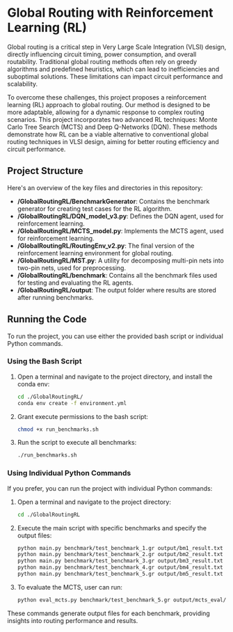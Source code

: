 # Global Routing with Reinforcement Learning (RL)

Global routing is a critical step in Very Large Scale Integration (VLSI) design, directly influencing circuit timing, power consumption, and overall routability. Traditional global routing methods often rely on greedy algorithms and predefined heuristics, which can lead to inefficiencies and suboptimal solutions. These limitations can impact circuit performance and scalability.

To overcome these challenges, this project proposes a reinforcement learning (RL) approach to global routing. Our method is designed to be more adaptable, allowing for a dynamic response to complex routing scenarios. This project incorporates two advanced RL techniques: Monte Carlo Tree Search (MCTS) and Deep Q-Networks (DQN). These methods demonstrate how RL can be a viable alternative to conventional global routing techniques in VLSI design, aiming for better routing efficiency and circuit performance.

## Project Structure

Here's an overview of the key files and directories in this repository:

- **/GlobalRoutingRL/BenchmarkGenerator**: Contains the benchmark generator for creating test cases for the RL algorithm.
- **/GlobalRoutingRL/DQN_model_v3.py**: Defines the DQN agent, used for reinforcement learning.
- **/GlobalRoutingRL/MCTS_model.py**: Implements the MCTS agent, used for reinforcement learning.
- **/GlobalRoutingRL/RoutingEnv_v2.py**: The final version of the reinforcement learning environment for global routing.
- **/GlobalRoutingRL/MST.py**: A utility for decomposing multi-pin nets into two-pin nets, used for preprocessing.
- **/GlobalRoutingRL/benchmark**: Contains all the benchmark files used for testing and evaluating the RL agents.
- **/GlobalRoutingRL/output**: The output folder where results are stored after running benchmarks.

## Running the Code

To run the project, you can use either the provided bash script or individual Python commands.

### Using the Bash Script
1. Open a terminal and navigate to the project directory, and install the conda env:
   ```bash
   cd ./GlobalRoutingRL/
   conda env create -f environment.yml
   ```
2. Grant execute permissions to the bash script:
   ```bash
   chmod +x run_benchmarks.sh
   ```
3. Run the script to execute all benchmarks:
   ```bash
   ./run_benchmarks.sh
   ```

### Using Individual Python Commands
If you prefer, you can run the project with individual Python commands:
1. Open a terminal and navigate to the project directory:
   ```bash
   cd ./GlobalRoutingRL
   ```
2. Execute the main script with specific benchmarks and specify the output files:
   ```bash
   python main.py benchmark/test_benchmark_1.gr output/bm1_result.txt
   python main.py benchmark/test_benchmark_2.gr output/bm2_result.txt
   python main.py benchmark/test_benchmark_3.gr output/bm3_result.txt
   python main.py benchmark/test_benchmark_4.gr output/bm4_result.txt
   python main.py benchmark/test_benchmark_5.gr output/bm5_result.txt
   ```
3. To evaluate the MCTS, user can run:
   ```bash
   python eval_mcts.py benchmark/test_benchmark_5.gr output/mcts_eval/bm5_mcts_result.txt 10,20,50,100 2,5,10,20
   ```


These commands generate output files for each benchmark, providing insights into routing performance and results.

